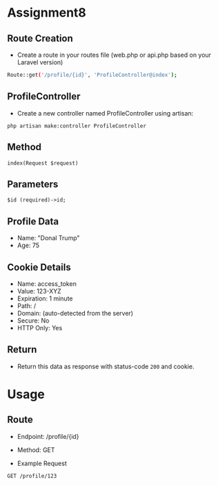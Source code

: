 # Assignment8

## Route Creation

- Create a route in your routes file (web.php or api.php based on your Laravel version)
```bash
Route::get('/profile/{id}', 'ProfileController@index');
```
## ProfileController

- Create a new controller named ProfileController using artisan:

```
php artisan make:controller ProfileController
```
## Method

```
index(Request $request)
```
## Parameters
```
$id (required)->id;
```
## Profile Data

  - Name: "Donal Trump"
  - Age: 75

## Cookie Details
   - Name: access_token
   - Value: 123-XYZ
   - Expiration: 1 minute
   - Path: /
   - Domain: (auto-detected from the server)
   - Secure: No
   - HTTP Only: Yes

   ## Return
   - Return this data as response with status-code `200` and cookie.

   # Usage

   ## Route
   - Endpoint: /profile/{id}
   - Method: GET

   - Example Request

   ```
   GET /profile/123

   ```





 